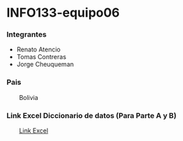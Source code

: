 # INFO133-equipo06 

### Integrantes 
   * Renato Atencio
   * Tomas Contreras
   * Jorge Cheuqueman

### Pais
&emsp; &ensp; Bolivia

### Link Excel Diccionario de datos (Para Parte A y B)
&emsp; &ensp;  [Link Excel](https://docs.google.com/spreadsheets/d/1YBKOQ7V5c6PJqXLv01RYxq72Hfzfm3d5m_ZBXHs02JY/edit#gid=0)
